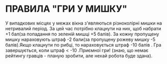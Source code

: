 # ПРАВИЛА "ГРИ У МИШКУ"
У випадкових місцях у межах вікна з'являються різноколірні мишки на нетривалий період. За цей час потрібно клацнути на них, щоб набрати +1 бал(за попадання по зеленій мишці +5 балів). За кожну пропущену мишку нараховують штраф -2 бали(за пропущену рожеву мишку -5 балів).Якщо клацнути по рибці, то нараховується штраф -10 балів . Гра завершується, коли штраф < -10 .Приємної гри!
(знаю, що немає рейтингу гравців - планую зробити, але нехай робота буде здана).

